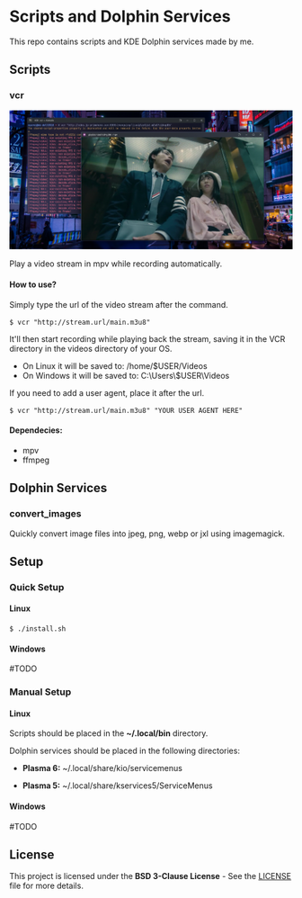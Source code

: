 # Scripts and Dolphin Services

This repo contains scripts and KDE Dolphin services made by me.

## Scripts

### vcr

![screenshot](./docs/screenshot_vcr.png)

Play a video stream in mpv while recording automatically.

#### How to use?

Simply type the url of the video stream after the command.

```
$ vcr "http://stream.url/main.m3u8"
```

It'll then start recording while playing back the stream, saving it in the VCR directory in the videos directory of your OS.

- On Linux it will be saved to: /home/$USER/Videos
- On Windows it will be saved to: C:\\Users\\$USER\Videos

If you need to add a user agent, place it after the url.

```
$ vcr "http://stream.url/main.m3u8" "YOUR USER AGENT HERE"
```

#### Dependecies:

- mpv
- ffmpeg

## Dolphin Services

### convert_images

Quickly convert image files into jpeg, png, webp or jxl using imagemagick.

<!--### open_code

Open files or directories in Visual Studio Code, works the same way as the "Open with Code" menu in Windows File Explorer, using the same text and translations-->

## Setup

### Quick Setup

#### Linux

```
$ ./install.sh
```

#### Windows

#TODO

### Manual Setup

#### Linux

Scripts should be placed in the **~/.local/bin** directory.

Dolphin services should be placed in the following directories:

- **Plasma 6:** ~/.local/share/kio/servicemenus

- **Plasma 5:** ~/.local/share/kservices5/ServiceMenus

#### Windows

#TODO

## License

This project is licensed under the __BSD 3-Clause License__ - See the [LICENSE](./LICENSE) file for more details.
